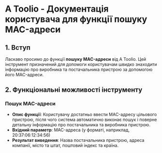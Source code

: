 # A Toolio - Документація користувача для функції пошуку MAC-адреси

## 1. Вступ

Ласкаво просимо до функції **пошуку MAC-адреси** від A Toolio. Цей інструмент призначений для допомоги користувачам швидко знаходити інформацію про виробника та постачальника пристрою за допомогою його MAC-адреси.

## 2. Функціональні можливості інструменту

### Пошук MAC-адреси

- **Опис функції**: Користувачу достатньо ввести MAC-адресу цільового пристрою, після чого система автоматично виконає пошук і поверне детальну інформацію про постачальника та виробника пристрою.
- **Вхідний параметр**: MAC-адреса (у форматі, наприклад, 20:37:06:12:34:56)
- **Результат виведення**: Назва постачальника пристрою, адреса компанії, місто та штат, поштовий індекс та країна.